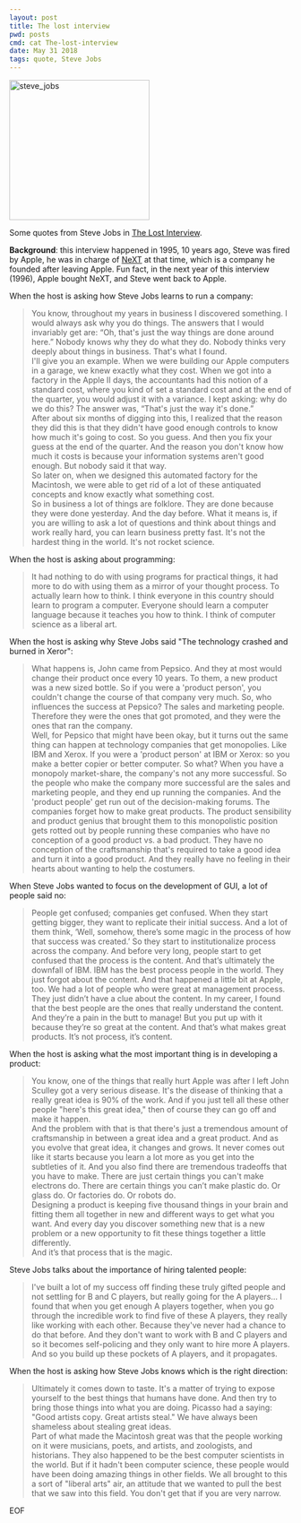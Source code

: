 ```yaml
---
layout: post
title: The lost interview
pwd: posts
cmd: cat The-lost-interview
date: May 31 2018
tags: quote, Steve Jobs
---
```


<img src="../imgs/jobs.jpg" alt="steve_jobs" style="height: 250px;"/>

Some quotes from Steve Jobs in [The Lost Interview](https://www.youtube.com/watch?v=TRZAJY23xio).

**Background**: this interview happened in 1995, 10 years ago, Steve was fired by Apple, he was in charge of [NeXT](https://en.wikipedia.org/wiki/NeXT) at that time, which is a company he founded after leaving Apple. Fun fact, in the next year of this interview (1996), Apple bought NeXT, and Steve went back to Apple.

When the host is asking how Steve Jobs learns to run a company:

> You know, throughout my years in business I discovered something. I would always ask why you do things. The answers that I would invariably get are: “Oh, that's just the way things are done around here.” Nobody knows why they do what they do. Nobody thinks very deeply about things in business. That's what I found.  
> I'll give you an example. When we were building our Apple computers in a garage, we knew exactly what they cost. When we got into a factory in the Apple II days, the accountants had this notion of a standard cost, where you kind of set a standard cost and at the end of the quarter, you would adjust it with a variance. I kept asking: why do we do this? The answer was, “That's just the way it's done.”  
> After about six months of digging into this, I realized that the reason they did this is that they didn't have good enough controls to know how much it's going to cost. So you guess. And then you fix your guess at the end of the quarter. And the reason you don't know how much it costs is because your information systems aren't good enough. But nobody said it that way.   
> So later on, when we designed this automated factory for the Macintosh, we were able to get rid of a lot of these antiquated concepts and know exactly what something cost.   
> So in business a lot of things are folklore. They are done because they were done yesterday. And the day before. What it means is, if you are willing to ask a lot of questions and think about things and work really hard, you can learn business pretty fast. It's not the hardest thing in the world. It's not rocket science.  


When the host is asking about programming:

> It had nothing to do with using programs for practical things, it had more to do with using them as a mirror of your thought process. To actually learn how to think. I think everyone in this country should learn to program a computer. Everyone should learn a computer language because it teaches you how to think. I think of computer science as a liberal art.


When the host is asking why Steve Jobs said "The technology crashed and burned in Xeror":

> What happens is, John came from Pepsico. And they at most would change their product once every 10 years. To them, a new product was a new sized bottle. So if you were a 'product person', you couldn't change the course of that company very much. So, who influences the success at Pepsico? The sales and marketing people. Therefore they were the ones that got promoted, and they were the ones that ran the company.   
> Well, for Pepsico that might have been okay, but it turns out the same thing can happen at technology companies that get monopolies. Like IBM and Xerox. If you were a 'product person' at IBM or Xerox: so you make a better copier or better computer. So what? When you have a monopoly market-share, the company's not any more successful. So the people who make the company more successful are the sales and marketing people, and they end up running the companies. And the 'product people' get run out of the decision-making forums. The companies forget how to make great products. The product sensibility and product genius that brought them to this monopolistic position gets rotted out by people running these companies who have no conception of a good product vs. a bad product. They have no conception of the craftsmanship that's required to take a good idea and turn it into a good product. And they really have no feeling in their hearts about wanting to help the costumers.


When Steve Jobs wanted to focus on the development of GUI, a lot of people said no:

> People get confused; companies get confused. When they start getting bigger, they want to replicate their initial success. And a lot of them think, ‘Well, somehow, there’s some magic in the process of how that success was created.’ So they start to institutionalize process across the company. And before very long, people start to get confused that the process is the content. And that’s ultimately the downfall of IBM. IBM has the best process people in the world. They just forgot about the content. And that happened a little bit at Apple, too. We had a lot of people who were great at management process. They just didn’t have a clue about the content. In my career, I found that the best people are the ones that really understand the content. And they’re a pain in the butt to manage! But you put up with it because they’re so great at the content. And that’s what makes great products. It’s not process, it’s content.


When the host is asking what the most important thing is in developing a product:

> You know, one of the things that really hurt Apple was after I left John Sculley got a very serious disease. It's the disease of thinking that a really great idea is 90% of the work. And if you just tell all these other people "here's this great idea," then of course they can go off and make it happen.    
> And the problem with that is that there's just a tremendous amount of craftsmanship in between a great idea and a great product. And as you evolve that great idea, it changes and grows. It never comes out like it starts because you learn a lot more as you get into the subtleties of it. And you also find there are tremendous tradeoffs that you have to make. There are just certain things you can't make electrons do. There are certain things you can’t make plastic do. Or glass do. Or factories do. Or robots do.    
> Designing a product is keeping five thousand things in your brain and fitting them all together in new and different ways to get what you want. And every day you discover something new that is a new problem or a new opportunity to fit these things together a little differently.   
> And it’s that process that is the magic.  


Steve Jobs talks about the importance of hiring talented people:

> I've built a lot of my success off finding these truly gifted people and not settling for B and C players, but really going for the A players... I found that when you get enough A players together, when you go through the incredible work to find five of these A players, they really like working with each other. Because they've never had a chance to do that before. And they don't want to work with B and C players and so it becomes self-policing and they only want to hire more A players. And so you build up these pockets of A players, and it propagates.

When the host is asking how Steve Jobs knows which is the right direction:

> Ultimately it comes down to taste. It's a matter of trying to expose yourself to the best things that humans have done. And then try to bring those things into what you are doing. Picasso had a saying: "Good artists copy. Great artists steal." We have always been shameless about stealing great ideas.  
> Part of what made the Macintosh great was that the people working on it were musicians, poets, and artists, and zoologists, and historians. They also happened to be the best computer scientists in the world. But if it hadn't been computer science, these people would have been doing amazing things in other fields. We all brought to this a sort of "liberal arts" air, an attitude that we wanted to pull the best that we saw into this field. You don't get that if you are very narrow.

EOF